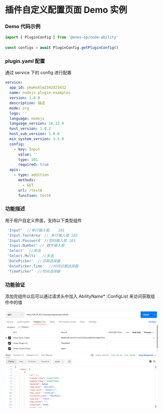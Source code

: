 # 插件自定义配置页面 Demo 实例

### Demo 代码示例

```typescript
import { PluginConfig } from '@ones-op/node-ability'

const configs = await PluginConfig.getPluginConfig()
```

### plugin.yaml 配置

通过 service 下的 config 进行配置

```yaml
service:
  app_id: ykwHs6lm2342d23432
  name: nodejs-plugin-examples
  version: 1.0.0
  description: 描述
  mode: org
  logo: ''
  language: nodejs
  language_version: 16.13.0
  host_version: 1.0.2
  host_sub_version: 1.0.0
  min_system_version: 3.5.0
  config:
    - key: Input
      value: ''
      type: 101
      required: true
  apis:
    - type: addition
      methods:
        - GET
      url: /test6
      function: test6
```

### 功能描述

用于用户自定义界面，支持以下类型组件

```go
 'Input'  //单行输入框.   101
 'Input.TextArea' // 多行输入框 102
 'Input.Password' //密码输入框 103
 'Input.Number' // 数字输入框
 'Select'  //单选
 'Select.Multi'  //多选
 'DatePicker'  //日期选择器
 'DatePicker.Time'  //时间日期选择器
 'TimePicker'  //时间选择器
```

### 功能验证

添加完组件以后可以通过请求头中加入 AbilityName\* :ConfigList 来访问获取组件中的值

![image](demo1.jpg)
